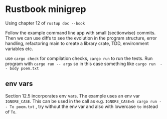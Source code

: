 # Rustbook minigrep

Using chapter 12 of 
`rustup doc --book`

Follow the example command line app with small (sectionwise) commits. Then we can use diffs to see the evolution in the program structure, error handling, refactoring main to create a library crate, TDD, environment variables etc.

use `cargo check` for compilation checks, `cargo run` to run the tests. Run program with `cargo run -- args` so in this case something like `cargo run  -- body poem.txt`

##  env vars
Section 12.5 incorporates env vars. The example uses an env var `IGNORE_CASE`.  This can be used in the call as e.g. `IGNORE_CASE=5 cargo run -- To poem.txt` , try without the env var and also with lowercase `to` instead of `To`. 